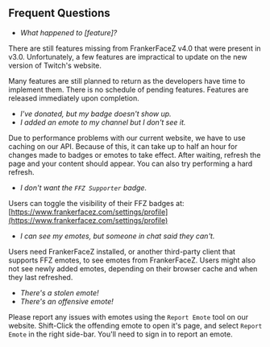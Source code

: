## Frequent Questions

* *What happened to [feature]?*

There are still features missing from FrankerFaceZ v4.0 that were present in v3.0. Unfortunately, a few features are impractical to update on the new version of Twitch's website.

Many features are still planned to return as the developers have time to implement them. There is no schedule of pending features. Features are released immediately upon completion.

* *I've donated, but my badge doesn't show up.*
* *I added an emote to my channel but I don't see it.*

Due to performance problems with our current website, we have to use caching on our API. Because of this, it can take up to half an hour for changes made to badges or emotes to take effect. After waiting, refresh the page and your content should appear. You can also try performing a hard refresh.

* *I don't want the `FFZ Supporter` badge.*

Users can toggle the visibility of their FFZ badges at: [https://www.frankerfacez.com/settings/profile](https://www.frankerfacez.com/settings/profile)

* *I can see my emotes, but someone in chat said they can't.*

Users need FrankerFaceZ installed, or another third-party client that supports FFZ emotes, to see emotes from FrankerFaceZ. Users might also not see newly added emotes, depending on their browser cache and when they last refreshed.

* *There's a stolen emote!*
* *There's an offensive emote!*

Please report any issues with emotes using the `Report Emote` tool on our website. Shift-Click the offending emote to open it's page, and select `Report Emote` in the right side-bar. You'll need to sign in to report an emote.